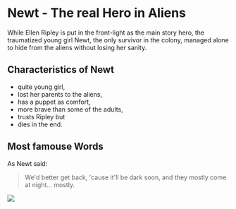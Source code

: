 # Newt - The real Hero in Aliens 

While Ellen Ripley is put in the front-light as the main story hero, the traumatized young girl Newt, the only survivor in the colony, managed alone to hide from the aliens without losing her sanity.

## Characteristics of Newt

* quite young girl,
* lost her parents to the aliens,
* has a puppet as comfort,
* more brave than some of the adults,
* trusts Ripley but
* dies in the end.

## Most famouse Words

As Newt said:
> We'd better get back, 'cause it'll be dark soon, 
> and they mostly come at night... mostly.

<img src="https://cdn.fansided.com/wp-content/blogs.dir/304/files/2016/04/aliens-newt.jpg"/>
